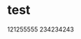 <!--
 * @Author: your name
 * @Date: 2021-09-06 20:28:24
 * @LastEditTime: 2021-09-06 20:44:09
 * @LastEditors: Please set LastEditors
 * @Description: In User Settings Edit
 * @FilePath: \test\README.md
-->
# test
121255555
234234243